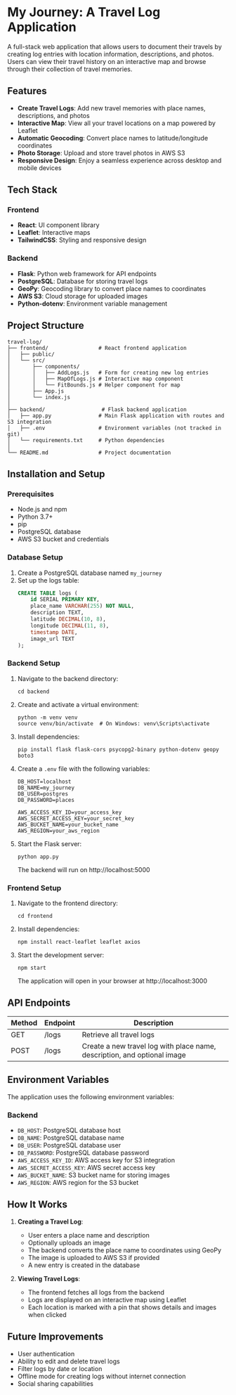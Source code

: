 # My Journey: A Travel Log Application

A full-stack web application that allows users to document their travels by creating log entries with location information, descriptions, and photos. Users can view their travel history on an interactive map and browse through their collection of travel memories.

## Features

- **Create Travel Logs**: Add new travel memories with place names, descriptions, and photos
- **Interactive Map**: View all your travel locations on a map powered by Leaflet
- **Automatic Geocoding**: Convert place names to latitude/longitude coordinates
- **Photo Storage**: Upload and store travel photos in AWS S3
- **Responsive Design**: Enjoy a seamless experience across desktop and mobile devices

## Tech Stack

### Frontend
- **React**: UI component library
- **Leaflet**: Interactive maps
- **TailwindCSS**: Styling and responsive design

### Backend
- **Flask**: Python web framework for API endpoints
- **PostgreSQL**: Database for storing travel logs
- **GeoPy**: Geocoding library to convert place names to coordinates
- **AWS S3**: Cloud storage for uploaded images
- **Python-dotenv**: Environment variable management

## Project Structure

```
travel-log/
├── frontend/                # React frontend application
│   ├── public/
│   └── src/
│       ├── components/
│       │   ├── AddLogs.js   # Form for creating new log entries
│       │   ├── MapOfLogs.js # Interactive map component
│       │   └── FitBounds.js # Helper component for map
│       ├── App.js
│       └── index.js
│
├── backend/                  # Flask backend application
│   ├── app.py               # Main Flask application with routes and S3 integration
│   ├── .env                 # Environment variables (not tracked in git)
│   └── requirements.txt     # Python dependencies
│
└── README.md                # Project documentation
```

## Installation and Setup

### Prerequisites
- Node.js and npm
- Python 3.7+
- pip
- PostgreSQL database
- AWS S3 bucket and credentials

### Database Setup
1. Create a PostgreSQL database named `my_journey`
2. Set up the logs table:
   ```sql
   CREATE TABLE logs (
       id SERIAL PRIMARY KEY,
       place_name VARCHAR(255) NOT NULL,
       description TEXT,
       latitude DECIMAL(10, 8),
       longitude DECIMAL(11, 8),
       timestamp DATE,
       image_url TEXT
   );
   ```

### Backend Setup
1. Navigate to the backend directory:
   ```
   cd backend
   ```

2. Create and activate a virtual environment:
   ```
   python -m venv venv
   source venv/bin/activate  # On Windows: venv\Scripts\activate
   ```

3. Install dependencies:
   ```
   pip install flask flask-cors psycopg2-binary python-dotenv geopy boto3
   ```

4. Create a `.env` file with the following variables:
   ```
   DB_HOST=localhost
   DB_NAME=my_journey
   DB_USER=postgres
   DB_PASSWORD=places
   
   AWS_ACCESS_KEY_ID=your_access_key
   AWS_SECRET_ACCESS_KEY=your_secret_key
   AWS_BUCKET_NAME=your_bucket_name
   AWS_REGION=your_aws_region
   ```

5. Start the Flask server:
   ```
   python app.py
   ```
   The backend will run on http://localhost:5000

### Frontend Setup
1. Navigate to the frontend directory:
   ```
   cd frontend
   ```

2. Install dependencies:
   ```
   npm install react-leaflet leaflet axios
   ```

3. Start the development server:
   ```
   npm start
   ```
   The application will open in your browser at http://localhost:3000

## API Endpoints

| Method | Endpoint | Description |
|--------|----------|-------------|
| GET    | /logs    | Retrieve all travel logs |
| POST   | /logs    | Create a new travel log with place name, description, and optional image |

## Environment Variables

The application uses the following environment variables:

### Backend
- `DB_HOST`: PostgreSQL database host
- `DB_NAME`: PostgreSQL database name
- `DB_USER`: PostgreSQL database user
- `DB_PASSWORD`: PostgreSQL database password
- `AWS_ACCESS_KEY_ID`: AWS access key for S3 integration
- `AWS_SECRET_ACCESS_KEY`: AWS secret access key
- `AWS_BUCKET_NAME`: S3 bucket name for storing images
- `AWS_REGION`: AWS region for the S3 bucket

## How It Works

1. **Creating a Travel Log**:
   - User enters a place name and description
   - Optionally uploads an image
   - The backend converts the place name to coordinates using GeoPy
   - The image is uploaded to AWS S3 if provided
   - A new entry is created in the database

2. **Viewing Travel Logs**:
   - The frontend fetches all logs from the backend
   - Logs are displayed on an interactive map using Leaflet
   - Each location is marked with a pin that shows details and images when clicked

## Future Improvements

- User authentication
- Ability to edit and delete travel logs
- Filter logs by date or location
- Offline mode for creating logs without internet connection
- Social sharing capabilities